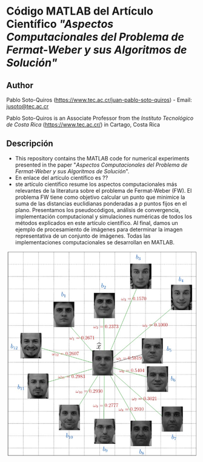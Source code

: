 # Código MATLAB del Artículo Científico *"Aspectos Computacionales del Problema de Fermat-Weber y sus Algoritmos de Solución"*

## Author

Pablo Soto-Quiros (https://www.tec.ac.cr/juan-pablo-soto-quiros) - Email: jusoto@tec.ac.cr

Pablo Soto-Quiros is an Associate Professor from the *Instituto Tecnológico de Costa Rica* (https://www.tec.ac.cr/) in Cartago, Costa Rica


## Descripción

* This repository contains the MATLAB code for numerical experiments presented in the paper "*Aspectos Computacionales del Problema de Fermat-Weber y sus Algoritmos de Solución*". 
* En enlace del artículo científico es ??
* ste artículo científico resume los aspectos computacionales más relevantes de la literatura sobre el problema de Fermat-Weber (FW). El problema FW tiene como objetivo calcular un punto que minimice la suma de las distancias euclidianas ponderadas a $p$ puntos fijos en el plano. Presentamos los pseudocódigos, análisis de convergencia, implementación computacional y simulaciones numéricas de todos los métodos explicados en este artículo científico. Al final, damos un ejemplo de procesamiento de imágenes para determinar la imagen representativa de un conjunto de imágenes. Todas las implementaciones computacionales se desarrollan en MATLAB.

<p align="center"><img width="1000" src="https://github.com/jusotoTEC/fermat_weber/blob/main/img/img1.jpg"></p>
